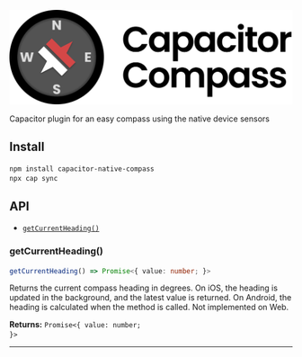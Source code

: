 <p align="center">
    <img src="https://raw.githubusercontent.com/HeyItsBATMAN/capacitor-native-compass/master/logo.svg" width="640">
</p>

Capacitor plugin for an easy compass using the native device sensors

## Install

```bash
npm install capacitor-native-compass
npx cap sync
```

## API

<docgen-index>

- [`getCurrentHeading()`](#getcurrentheading)

</docgen-index>

<docgen-api>
<!--Update the source file JSDoc comments and rerun docgen to update the docs below-->

### getCurrentHeading()

```typescript
getCurrentHeading() => Promise<{ value: number; }>
```

Returns the current compass heading in degrees.
On iOS, the heading is updated in the background, and the latest value is returned.
On Android, the heading is calculated when the method is called.
Not implemented on Web.

**Returns:** <code>Promise&lt;{ value: number; }&gt;</code>

---

</docgen-api>
